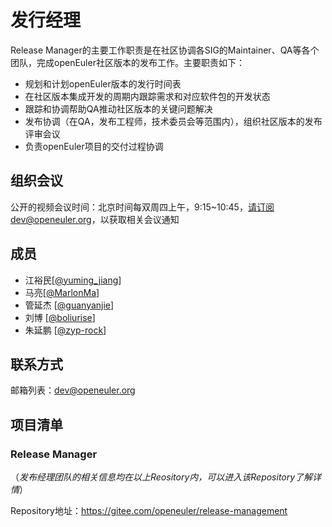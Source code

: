# 发行经理

Release Manager的主要工作职责是在社区协调各SIG的Maintainer、QA等各个团队，完成openEuler社区版本的发布工作。主要职责如下：

- 规划和计划openEuler版本的发行时间表
- 在社区版本集成开发的周期内跟踪需求和对应软件包的开发状态
- 跟踪和协调帮助QA推动社区版本的关键问题解决
- 发布协调（在QA，发布工程师，技术委员会等范围内），组织社区版本的发布评审会议
- 负责openEuler项目的交付过程协调



## 组织会议

公开的视频会议时间：北京时间每双周四上午，9:15~10:45，请订阅dev@openeuler.org，以获取相关会议通知



## 成员

- 江裕民[[@yuming_jiang](https://gitee.com/yuming_jiang)]
- 马亮[[@MarlonMa](https://gitee.com/marlonma)]
- 管延杰 [[@guanyanjie](https://gitee.com/guanyanjie)]
- 刘博 [[@boliurise](https://gitee.com/boliurise)]
- 朱延鹏 [[@zyp-rock](https://gitee.com/zyp-rock)]



## 联系方式

邮箱列表：dev@openeuler.org



## 项目清单

### Release Manager

（*发布经理团队的相关信息均在以上Reository内，可以进入该Repository了解详情*）

Repository地址：https://gitee.com/openeuler/release-management

